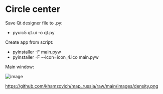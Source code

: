 # Circle center

Save Qt designer file to .py:

* pyuic5 qt.ui -o qt.py

Create app from script:

* pyinstaller -F main.pyw
* pyinstaller -F --icon=icon_4.ico main.pyw

Main window:

![image](https://github.com/khamzovich/axis5d_circle/raw/master/images/5_axis_circle_window.png)


https://github.com/khamzovich/map_russia/raw/main/images/density.png

